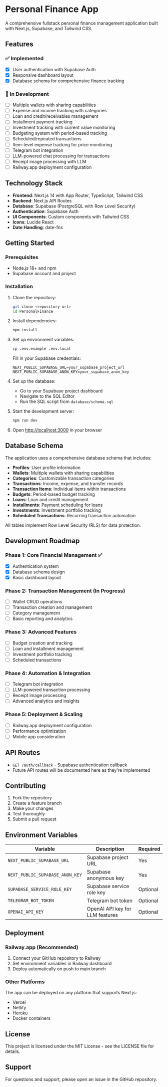 # Personal Finance App

A comprehensive fullstack personal finance management application built with Next.js, Supabase, and Tailwind CSS.

## Features

### ✅ Implemented
- [x] User authentication with Supabase Auth
- [x] Responsive dashboard layout
- [x] Database schema for comprehensive finance tracking

### 🚧 In Development  
- [ ] Multiple wallets with sharing capabilities
- [ ] Expense and income tracking with categories
- [ ] Loan and credit/receivables management
- [ ] Installment payment tracking
- [ ] Investment tracking with current value monitoring
- [ ] Budgeting system with period-based tracking
- [ ] Scheduled/repeated transactions
- [ ] Item-level expense tracking for price monitoring
- [ ] Telegram bot integration
- [ ] LLM-powered chat processing for transactions
- [ ] Receipt image processing with LLM
- [ ] Railway.app deployment configuration

## Technology Stack

- **Frontend**: Next.js 14 with App Router, TypeScript, Tailwind CSS
- **Backend**: Next.js API Routes
- **Database**: Supabase (PostgreSQL with Row Level Security)
- **Authentication**: Supabase Auth
- **UI Components**: Custom components with Tailwind CSS
- **Icons**: Lucide React
- **Date Handling**: date-fns

## Getting Started

### Prerequisites

- Node.js 18+ and npm
- Supabase account and project

### Installation

1. Clone the repository:
   ```bash
   git clone <repository-url>
   cd PersonalFinance
   ```

2. Install dependencies:
   ```bash
   npm install
   ```

3. Set up environment variables:
   ```bash
   cp .env.example .env.local
   ```
   
   Fill in your Supabase credentials:
   ```
   NEXT_PUBLIC_SUPABASE_URL=your_supabase_project_url
   NEXT_PUBLIC_SUPABASE_ANON_KEY=your_supabase_anon_key
   ```

4. Set up the database:
   - Go to your Supabase project dashboard
   - Navigate to the SQL Editor
   - Run the SQL script from `database/schema.sql`

5. Start the development server:
   ```bash
   npm run dev
   ```

6. Open [http://localhost:3000](http://localhost:3000) in your browser

## Database Schema

The application uses a comprehensive database schema that includes:

- **Profiles**: User profile information
- **Wallets**: Multiple wallets with sharing capabilities
- **Categories**: Customizable transaction categories
- **Transactions**: Income, expense, and transfer records
- **Transaction Items**: Individual items within transactions
- **Budgets**: Period-based budget tracking
- **Loans**: Loan and credit management
- **Installments**: Payment scheduling for loans
- **Investments**: Investment portfolio tracking
- **Scheduled Transactions**: Recurring transaction automation

All tables implement Row Level Security (RLS) for data protection.

## Development Roadmap

### Phase 1: Core Financial Management ✅
- [x] Authentication system
- [x] Database schema design
- [x] Basic dashboard layout

### Phase 2: Transaction Management (In Progress)
- [ ] Wallet CRUD operations
- [ ] Transaction creation and management
- [ ] Category management
- [ ] Basic reporting and analytics

### Phase 3: Advanced Features
- [ ] Budget creation and tracking
- [ ] Loan and installment management
- [ ] Investment portfolio tracking
- [ ] Scheduled transactions

### Phase 4: Automation & Integration
- [ ] Telegram bot integration
- [ ] LLM-powered transaction processing
- [ ] Receipt image processing
- [ ] Advanced analytics and insights

### Phase 5: Deployment & Scaling
- [ ] Railway.app deployment configuration
- [ ] Performance optimization
- [ ] Mobile app consideration

## API Routes

- `GET /auth/callback` - Supabase authentication callback
- Future API routes will be documented here as they're implemented

## Contributing

1. Fork the repository
2. Create a feature branch
3. Make your changes
4. Test thoroughly
5. Submit a pull request

## Environment Variables

| Variable | Description | Required |
|----------|-------------|----------|
| `NEXT_PUBLIC_SUPABASE_URL` | Supabase project URL | Yes |
| `NEXT_PUBLIC_SUPABASE_ANON_KEY` | Supabase anonymous key | Yes |
| `SUPABASE_SERVICE_ROLE_KEY` | Supabase service role key | Optional |
| `TELEGRAM_BOT_TOKEN` | Telegram bot token | Optional |
| `OPENAI_API_KEY` | OpenAI API key for LLM features | Optional |

## Deployment

### Railway.app (Recommended)
1. Connect your GitHub repository to Railway
2. Set environment variables in Railway dashboard
3. Deploy automatically on push to main branch

### Other Platforms
The app can be deployed on any platform that supports Next.js:
- Vercel
- Netlify
- Heroku
- Docker containers

## License

This project is licensed under the MIT License - see the LICENSE file for details.

## Support

For questions and support, please open an issue in the GitHub repository.